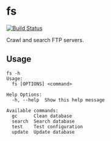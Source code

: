 # fs

[![Build Status](https://travis-ci.org/martinp/fs.svg)](https://travis-ci.org/martinp/fs)

Crawl and search FTP servers.

## Usage

```
fs -h
Usage:
  fs [OPTIONS] <command>

Help Options:
  -h, --help  Show this help message

Available commands:
  gc      Clean database
  search  Search database
  test    Test configuration
  update  Update database
```
